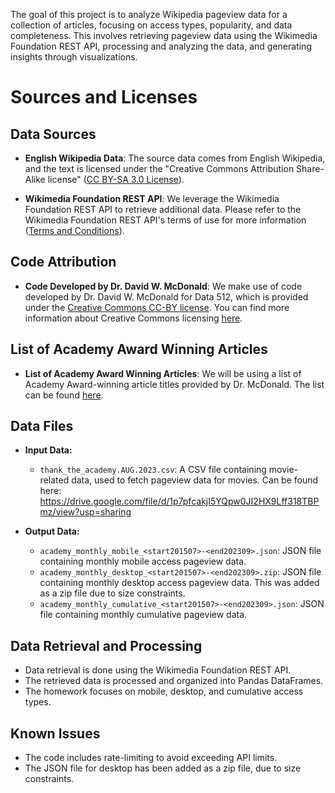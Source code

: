 The goal of this project is to analyze Wikipedia pageview data for a collection of articles, focusing on access types, popularity, and data completeness. This involves retrieving pageview data using the Wikimedia Foundation REST API, processing and analyzing the data, and generating insights through visualizations.

# Sources and Licenses

## Data Sources

- **English Wikipedia Data**: The source data comes from English Wikipedia, and the text is licensed under the "Creative Commons Attribution Share-Alike license" ([CC BY-SA 3.0 License](https://en.wikipedia.org/wiki/Wikipedia:Text_of_the_Creative_Commons_Attribution-ShareAlike_3.0_Unported_License)).

- **Wikimedia Foundation REST API**: We leverage the Wikimedia Foundation REST API to retrieve additional data. Please refer to the Wikimedia Foundation REST API's terms of use for more information ([Terms and Conditions](https://www.mediawiki.org/wiki/REST_API#Terms_and_conditions)).

## Code Attribution

- **Code Developed by Dr. David W. McDonald**: We make use of code developed by Dr. David W. McDonald for Data 512, which is provided under the [Creative Commons CC-BY license](https://creativecommons.org/licenses/by/4.0/). You can find more information about Creative Commons licensing [here](https://creativecommons.org/).

## List of Academy Award Winning Articles

- **List of Academy Award Winning Articles**: We will be using a list of Academy Award-winning article titles provided by Dr. McDonald. The list can be found [here](https://drive.google.com/drive/folders/1lPJF73GX5Vyu2uAvT5VpAY-xGwP2fCCx).


## Data Files

- **Input Data:**
  - `thank_the_academy.AUG.2023.csv`: A CSV file containing movie-related data, used to fetch pageview data for movies. Can be found here: https://drive.google.com/file/d/1p7pfcakjI5YQpw0JI2HX9Lff318TBPmz/view?usp=sharing      
    
- **Output Data:**
  - `academy_monthly_mobile_<start201507>-<end202309>.json`: JSON file containing monthly mobile access pageview data.
  - `academy_monthly_desktop_<start201507>-<end202309>.zip`: JSON file containing monthly desktop access pageview data. This was added as a zip file due to size constraints.
  - `academy_monthly_cumulative_<start201507>-<end202309>.json`: JSON file containing monthly cumulative pageview data.

## Data Retrieval and Processing   

- Data retrieval is done using the Wikimedia Foundation REST API.
- The retrieved data is processed and organized into Pandas DataFrames.
- The homework focuses on mobile, desktop, and cumulative access types.

## Known Issues   

- The code includes rate-limiting to avoid exceeding API limits.
- The JSON file for desktop has been added as a zip file, due to size constraints.
